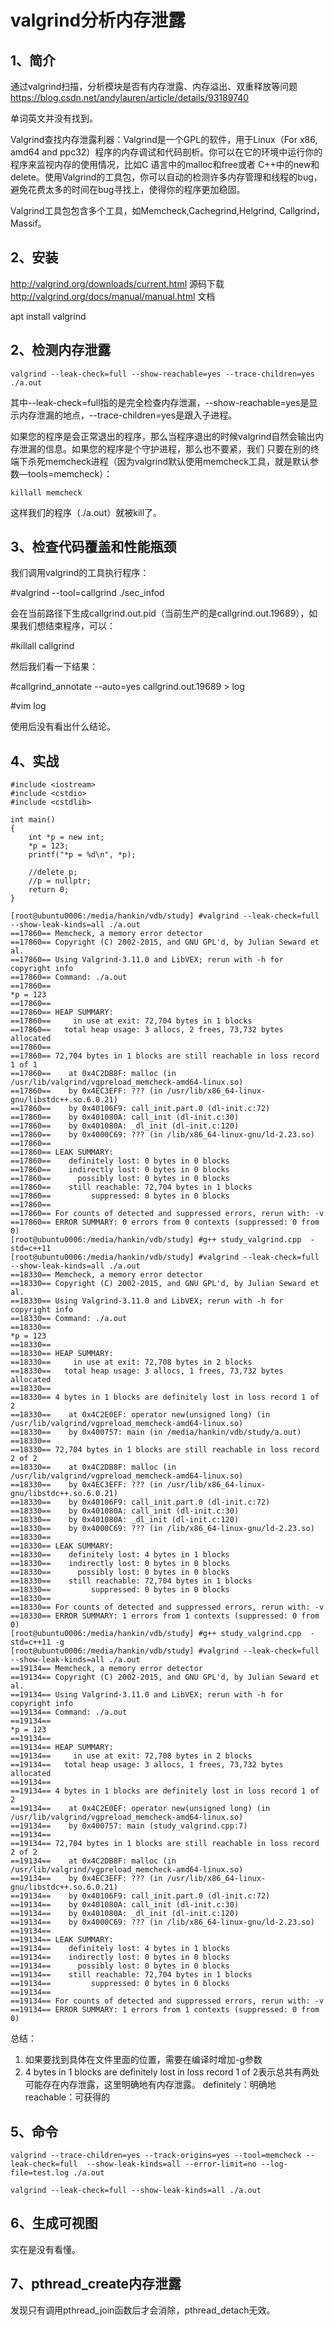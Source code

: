# valgrind分析内存泄露

## 1、简介
通过valgrind扫描，分析模块是否有内存泄露、内存溢出、双重释放等问题
https://blog.csdn.net/andylauren/article/details/93189740

单词英文并没有找到。

Valgrind查找内存泄露利器：Valgrind是一个GPL的软件，用于Linux（For x86, amd64 and ppc32）程序的内存调试和代码剖析。你可以在它的环境中运行你的程序来监视内存的使用情况，比如C 语言中的malloc和free或者 C++中的new和 delete。使用Valgrind的工具包，你可以自动的检测许多内存管理和线程的bug，避免花费太多的时间在bug寻找上，使得你的程序更加稳固。

Valgrind工具包包含多个工具，如Memcheck,Cachegrind,Helgrind, Callgrind，Massif。

## 2、安装
http://valgrind.org/downloads/current.html
源码下载
http://valgrind.org/docs/manual/manual.html
文档

apt install valgrind

## 2、检测内存泄露
```
valgrind --leak-check=full --show-reachable=yes --trace-children=yes   ./a.out
```
其中--leak-check=full指的是完全检查内存泄漏，--show-reachable=yes是显示内存泄漏的地点，--trace-children=yes是跟入子进程。

如果您的程序是会正常退出的程序，那么当程序退出的时候valgrind自然会输出内存泄漏的信息。如果您的程序是个守护进程，那么也不要紧，我们 只要在别的终端下杀死memcheck进程（因为valgrind默认使用memcheck工具，就是默认参数—tools=memcheck）：
```
killall memcheck
```
这样我们的程序（./a.out）就被kill了。

## 3、检查代码覆盖和性能瓶颈
我们调用valgrind的工具执行程序：

#valgrind --tool=callgrind ./sec_infod

会在当前路径下生成callgrind.out.pid（当前生产的是callgrind.out.19689），如果我们想结束程序，可以：

#killall callgrind

然后我们看一下结果：

#callgrind_annotate --auto=yes callgrind.out.19689   > log

#vim log

使用后没有看出什么结论。

## 4、实战
```
#include <iostream>
#include <cstdio>
#include <cstdlib>

int main()
{
    int *p = new int;
    *p = 123;
    printf("*p = %d\n", *p);
    
    //delete p;
    //p = nullptr;
    return 0;
}
```

```
[root@ubuntu0006:/media/hankin/vdb/study] #valgrind --leak-check=full --show-leak-kinds=all ./a.out
==17860== Memcheck, a memory error detector
==17860== Copyright (C) 2002-2015, and GNU GPL'd, by Julian Seward et al.
==17860== Using Valgrind-3.11.0 and LibVEX; rerun with -h for copyright info
==17860== Command: ./a.out
==17860==
*p = 123
==17860==
==17860== HEAP SUMMARY:
==17860==     in use at exit: 72,704 bytes in 1 blocks
==17860==   total heap usage: 3 allocs, 2 frees, 73,732 bytes allocated
==17860==
==17860== 72,704 bytes in 1 blocks are still reachable in loss record 1 of 1
==17860==    at 0x4C2DB8F: malloc (in /usr/lib/valgrind/vgpreload_memcheck-amd64-linux.so)
==17860==    by 0x4EC3EFF: ??? (in /usr/lib/x86_64-linux-gnu/libstdc++.so.6.0.21)
==17860==    by 0x40106F9: call_init.part.0 (dl-init.c:72)
==17860==    by 0x401080A: call_init (dl-init.c:30)
==17860==    by 0x401080A: _dl_init (dl-init.c:120)
==17860==    by 0x4000C69: ??? (in /lib/x86_64-linux-gnu/ld-2.23.so)
==17860==
==17860== LEAK SUMMARY:
==17860==    definitely lost: 0 bytes in 0 blocks
==17860==    indirectly lost: 0 bytes in 0 blocks
==17860==      possibly lost: 0 bytes in 0 blocks
==17860==    still reachable: 72,704 bytes in 1 blocks
==17860==         suppressed: 0 bytes in 0 blocks
==17860==
==17860== For counts of detected and suppressed errors, rerun with: -v
==17860== ERROR SUMMARY: 0 errors from 0 contexts (suppressed: 0 from 0)
[root@ubuntu0006:/media/hankin/vdb/study] #g++ study_valgrind.cpp  -std=c++11                                  [root@ubuntu0006:/media/hankin/vdb/study] #valgrind --leak-check=full --show-leak-kinds=all ./a.out
==18330== Memcheck, a memory error detector
==18330== Copyright (C) 2002-2015, and GNU GPL'd, by Julian Seward et al.
==18330== Using Valgrind-3.11.0 and LibVEX; rerun with -h for copyright info
==18330== Command: ./a.out
==18330==
*p = 123
==18330==
==18330== HEAP SUMMARY:
==18330==     in use at exit: 72,708 bytes in 2 blocks
==18330==   total heap usage: 3 allocs, 1 frees, 73,732 bytes allocated
==18330==
==18330== 4 bytes in 1 blocks are definitely lost in loss record 1 of 2
==18330==    at 0x4C2E0EF: operator new(unsigned long) (in /usr/lib/valgrind/vgpreload_memcheck-amd64-linux.so)
==18330==    by 0x400757: main (in /media/hankin/vdb/study/a.out)
==18330==
==18330== 72,704 bytes in 1 blocks are still reachable in loss record 2 of 2
==18330==    at 0x4C2DB8F: malloc (in /usr/lib/valgrind/vgpreload_memcheck-amd64-linux.so)
==18330==    by 0x4EC3EFF: ??? (in /usr/lib/x86_64-linux-gnu/libstdc++.so.6.0.21)
==18330==    by 0x40106F9: call_init.part.0 (dl-init.c:72)
==18330==    by 0x401080A: call_init (dl-init.c:30)
==18330==    by 0x401080A: _dl_init (dl-init.c:120)
==18330==    by 0x4000C69: ??? (in /lib/x86_64-linux-gnu/ld-2.23.so)
==18330==
==18330== LEAK SUMMARY:
==18330==    definitely lost: 4 bytes in 1 blocks
==18330==    indirectly lost: 0 bytes in 0 blocks
==18330==      possibly lost: 0 bytes in 0 blocks
==18330==    still reachable: 72,704 bytes in 1 blocks
==18330==         suppressed: 0 bytes in 0 blocks
==18330==
==18330== For counts of detected and suppressed errors, rerun with: -v
==18330== ERROR SUMMARY: 1 errors from 1 contexts (suppressed: 0 from 0)
[root@ubuntu0006:/media/hankin/vdb/study] #g++ study_valgrind.cpp  -std=c++11 -g
[root@ubuntu0006:/media/hankin/vdb/study] #valgrind --leak-check=full --show-leak-kinds=all ./a.out
==19134== Memcheck, a memory error detector
==19134== Copyright (C) 2002-2015, and GNU GPL'd, by Julian Seward et al.
==19134== Using Valgrind-3.11.0 and LibVEX; rerun with -h for copyright info
==19134== Command: ./a.out
==19134==
*p = 123
==19134==
==19134== HEAP SUMMARY:
==19134==     in use at exit: 72,708 bytes in 2 blocks
==19134==   total heap usage: 3 allocs, 1 frees, 73,732 bytes allocated
==19134==
==19134== 4 bytes in 1 blocks are definitely lost in loss record 1 of 2
==19134==    at 0x4C2E0EF: operator new(unsigned long) (in /usr/lib/valgrind/vgpreload_memcheck-amd64-linux.so)
==19134==    by 0x400757: main (study_valgrind.cpp:7)
==19134==
==19134== 72,704 bytes in 1 blocks are still reachable in loss record 2 of 2
==19134==    at 0x4C2DB8F: malloc (in /usr/lib/valgrind/vgpreload_memcheck-amd64-linux.so)
==19134==    by 0x4EC3EFF: ??? (in /usr/lib/x86_64-linux-gnu/libstdc++.so.6.0.21)
==19134==    by 0x40106F9: call_init.part.0 (dl-init.c:72)
==19134==    by 0x401080A: call_init (dl-init.c:30)
==19134==    by 0x401080A: _dl_init (dl-init.c:120)
==19134==    by 0x4000C69: ??? (in /lib/x86_64-linux-gnu/ld-2.23.so)
==19134==
==19134== LEAK SUMMARY:
==19134==    definitely lost: 4 bytes in 1 blocks
==19134==    indirectly lost: 0 bytes in 0 blocks
==19134==      possibly lost: 0 bytes in 0 blocks
==19134==    still reachable: 72,704 bytes in 1 blocks
==19134==         suppressed: 0 bytes in 0 blocks
==19134==
==19134== For counts of detected and suppressed errors, rerun with: -v
==19134== ERROR SUMMARY: 1 errors from 1 contexts (suppressed: 0 from 0)
```

总结：
1. 如果要找到具体在文件里面的位置，需要在编译时增加-g参数
2. 4 bytes in 1 blocks are definitely lost in loss record 1 of 2表示总共有两处可能存在内存泄露，这里明确地有内存泄露。
definitely：明确地
reachable：可获得的


## 5、命令
```
valgrind --trace-children=yes --track-origins=yes --tool=memcheck --leak-check=full  --show-leak-kinds=all --error-limit=no --log-file=test.log ./a.out

valgrind --leak-check=full --show-leak-kinds=all ./a.out
```
## 6、生成可视图
实在是没有看懂。

## 7、pthread_create内存泄露
发现只有调用pthread_join函数后才会消除，pthread_detach无效。












